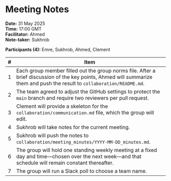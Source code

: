 # Meeting Notes
<!-- markdownlint-disable MD013 -->

**Date:** 31 May 2025  
**Time:** 17:00 GMT  
**Facilitator:** Ahmed  
**Note-taker:** Sukhrob  

**Participants (4):** Emre, Sukhrob, Ahmed, Clement  

| # | Item |
|---|---|
| 1 | Each group member filled out the group norms file. After a brief discussion of the key points, Ahmed will summarize them and push the result to `collaboration/README.md`. |
| 2 | The team agreed to adjust the GitHub settings to protect the `main` branch and require two reviewers per pull request. |
| 3 | Clement will provide a skeleton for the `collaboration/communication.md` file, which the group will edit. |
| 4 | Sukhrob will take notes for the current meeting. |
| 5 | Sukhrob will push the notes to `collaboration/meeting_minutes/YYYY-MM-DD_minutes.md`. |
| 6 | The group will hold one standing weekly meeting at a fixed day and time—chosen over the next week—and that schedule will remain constant thereafter. |
| 7 | The group will run a Slack poll to choose a team name. |
